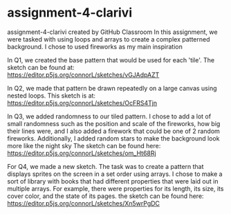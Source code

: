 # assignment-4-clarivi
assignment-4-clarivi created by GitHub Classroom
In this assignment, we were tasked with using loops and arrays to create a complex patterned background. I chose to used fireworks as my main inspiration

In Q1, we created the base pattern that would be used for each 'tile'. The sketch can be found at: https://editor.p5js.org/connorL/sketches/vGJAdpAZT

In Q2, we made that pattern be drawn repeatedly on a large canvas using nested loops. This sketch is at: https://editor.p5js.org/connorL/sketches/OcFRS4Tjn

In Q3, we added randomness to our tiled pattern. I chose to add a lot of small randomness such as the position and scale of the fireworks, how big their lines were, and I
also added a firework that could be one of 2 random fireworks. Additionally, I added random stars to make the background look more like the night sky
The sketch can be found here: https://editor.p5js.org/connorL/sketches/om_Ht68Rj

For Q4, we made a new sketch. The task was to create a pattern that displays sprites on the screen in a set order using arrays. I chose to make a sort of library with books
that had different properties that were laid out in multiple arrays. For example, there were properties for its length, its size, its cover color, and 
the state of its pages. the sketch can be found here: https://editor.p5js.org/connorL/sketches/Xn5wrPgDC
